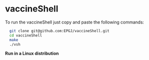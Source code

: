    # vaccineShell
   To run the vaccineShell just copy and paste the following commands:
  ```sh
    git clone git@github.com:EPGJ/vaccineShell.git
    cd vaccineShell
    make
    ./vsh
```
   **Run in a Linux distribution**
